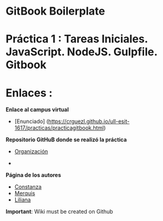 # GitBook Boilerplate

# Práctica 1 : Tareas Iniciales. JavaScript. NodeJS. Gulpfile. Gitbook

# Enlaces :

**Enlace al campus virtual**

* [Enunciado] (https://crguezl.github.io/ull-esit-1617/practicas/practicagitbook.html)

**Repositorio GitHuB donde se realizó la práctica**

* [Organización](https://github.com/ULL-ESIT-SYTW-1617/tareas-iniciales-merquililycony)

*
**Página de los autores**

* [Constanza](http://alu0100673647.github.io)
* [Merquis]()
* [Liliana]()



__Important__: Wiki must be created on Github
